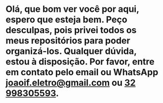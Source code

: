 <h1 style="text-align: left;">Olá, que bom ver você por aqui, espero que esteja bem. Peço desculpas, pois privei todos os meus repositórios para poder organizá-los. Qualquer dúvida, estou à disposição. Por favor, entre em contato pelo email ou WhatsApp <a href="mailto:joaoif.eletro@gmail.com">joaoif.eletro@gmail.com</a> ou <a href="tel:+32998305593">32 998305593</a>.</h1>
